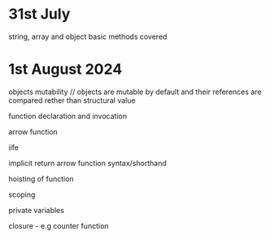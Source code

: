 # 31st July 
  string, array and object basic methods covered
# 1st August 2024
   objects mutability
   // objects are mutable by default and their references are compared rether than structural value

   function declaration and invocation

   arrow function

   iife

   implicit return arrow function syntax/shorthand

   hoisting of function

   scoping

   private variables

   closure - e.g counter function

  


